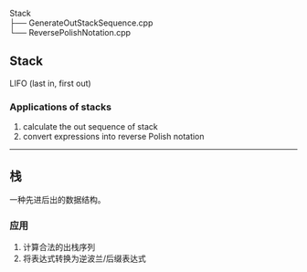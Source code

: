 Stack <br>
├── GenerateOutStackSequence.cpp <br>
└── ReversePolishNotation.cpp <br>


## Stack 
LIFO (last in, first out)

### Applications of stacks
1. calculate the out sequence of stack
2. convert expressions into reverse Polish notation

-------


## 栈
一种先进后出的数据结构。
### 应用
1. 计算合法的出栈序列
2. 将表达式转换为逆波兰/后缀表达式


